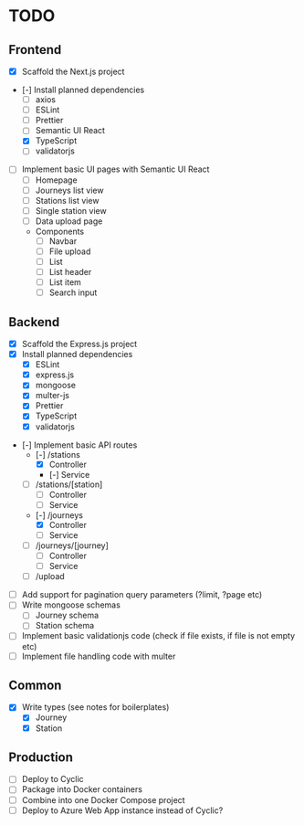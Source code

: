 # TODO

## Frontend

* [x] Scaffold the Next.js project
* [-] Install planned dependencies
  * [ ] axios
  * [ ] ESLint
  * [ ] Prettier
  * [ ] Semantic UI React
  * [x] TypeScript
  * [ ] validatorjs
* [ ] Implement basic UI pages with Semantic UI React
  * [ ] Homepage
  * [ ] Journeys list view
  * [ ] Stations list view
  * [ ] Single station view
  * [ ] Data upload page
  * Components
    * [ ] Navbar
    * [ ] File upload
    * [ ] List
    * [ ] List header
    * [ ] List item
    * [ ] Search input

## Backend

* [x] Scaffold the Express.js project
* [x] Install planned dependencies
  * [x] ESLint
  * [x] express.js
  * [x] mongoose
  * [x] multer-js
  * [x] Prettier
  * [x] TypeScript
  * [x] validatorjs
* [-] Implement basic API routes
  * [-] /stations
    * [x] Controller
    * [-] Service
  * [ ] /stations/[station]
    * [ ] Controller
    * [ ] Service
  * [-] /journeys
    * [x] Controller
    * [ ] Service
  * [ ] /journeys/[journey]
    * [ ] Controller
    * [ ] Service
  * [ ] /upload
* [ ] Add support for pagination query parameters (?limit, ?page etc)
* [ ] Write mongoose schemas
  * [ ] Journey schema
  * [ ] Station schema
* [ ] Implement basic validationjs code (check if file exists, if file is not empty etc)
* [ ] Implement file handling code with multer

## Common

* [x] Write types (see notes for boilerplates)
  * [x] Journey
  * [x] Station

## Production

* [ ] Deploy to Cyclic
* [ ] Package into Docker containers
* [ ] Combine into one Docker Compose project
* [ ] Deploy to Azure Web App instance instead of Cyclic?
